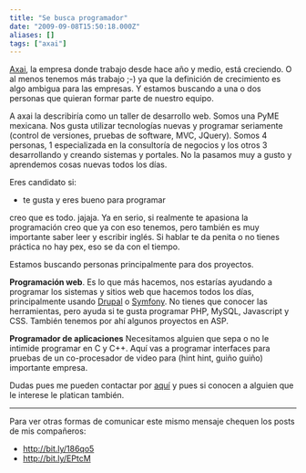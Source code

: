 ```yaml
---
title: "Se busca programador"
date: "2009-09-08T15:50:18.000Z"
aliases: []
tags: ["axai"]
---
```


[Axai](http://axai.com.mx), la empresa donde trabajo desde hace año y medio, está creciendo. O al menos tenemos más trabajo ;-) ya que la definición de crecimiento es algo ambigua para las empresas. Y estamos buscando a una o dos personas que quieran formar parte de nuestro equipo.

A axai la describiría como un taller de desarrollo web. Somos una PyME mexicana. Nos gusta utilizar tecnologías nuevas y programar seriamente (control de versiones, pruebas de software, MVC, JQuery). Somos 4 personas, 1 especializada en la consultoría de negocios y los otros 3 desarrollando y creando sistemas y portales. No la pasamos muy a gusto y aprendemos cosas nuevas todos los días.

Eres candidato si:

- te gusta y eres bueno para programar

creo que es todo. jajaja. Ya en serio, si realmente te apasiona la programación creo que ya con eso tenemos, pero también es muy importante saber leer y escribir inglés. Si hablar te da penita o no tienes práctica no hay pex, eso se da con el tiempo.

Estamos buscando personas principalmente para dos proyectos.

__Programación web__. Es lo que más hacemos, nos estarías ayudando a programar los sistemas y sitios web que hacemos todos los días, principalmente usando [Drupal](http://drupal.org) o [Symfony](http://www.symfony-project.org). No tienes que conocer las herramientas, pero ayuda si te gusta programar PHP, MySQL, Javascript y CSS. También tenemos por ahí algunos proyectos en ASP.

__Programador de aplicaciones__
Necesitamos alguien que sepa o no le intimide programar en C y C++. Aquí vas a programar interfaces para pruebas de un co-procesador de video para (hint hint, guiño guiño) importante empresa.

Dudas pues me pueden contactar por [aquí](http://axai.com.mx/contact) y pues si conocen a alguien que le interese le platican también.

---

Para ver otras formas de comunicar este mismo mensaje chequen los posts de mis compañeros:
 
- http://bit.ly/186qo5
- http://bit.ly/EPtcM
